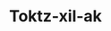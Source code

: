 ---
layout: item
title: Toktz-xil-ak
item-id: 6523
datatable: true
id: 6523
name: "Toktz-xil-ak"
members: true
lowalch: 16000
highalch: 24000
examine: "A razor sharp sword of obsidian."
monsters:
  - id: 2167
    name: "TzHaar-Xil"
    members: true
    combat_level: 133
    wiki_url: "https://oldschool.runescape.wiki/w/TzHaar-Xil"
    drops:
      - quantity: "1"
        rarity: 0.001953125
    image: "https://oldschool.runescape.wiki/images/0/0b/TzHaar-Xil_%28sword%29.png?43cb7"
---